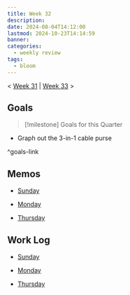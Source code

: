 ```yaml
---
title: Week 32
description: 
date: 2024-08-04T14:12:00
lastmod: 2024-10-23T14:14:59
banner: 
categories:
  - weekly review
tags:
  - bloom
---
```

  
< [Week 31](./W31-2024.md) | [Week 33](W33-2024.md) >  
  
## Goals  
  
> [!milestone] Goals for this Quarter  
>   
  
- Graph out the 3-in-1 cable purse  
  
^goals-link  
  
## Memos  
  
- [Sunday](../../../../2024-08-04.md)  
	  
- [Monday](../../../../2024-08-05.md)  
	  
- [Thursday](../../../../2024-08-08.md)  
	  
  
## Work Log  
  
- [Sunday](../../../../2024-08-04.md)  
	  
- [Monday](../../../../2024-08-05.md)  
	  
- [Thursday](../../../../2024-08-08.md)  
	  

